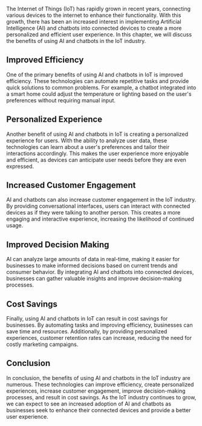
The Internet of Things (IoT) has rapidly grown in recent years, connecting various devices to the internet to enhance their functionality. With this growth, there has been an increased interest in implementing Artificial Intelligence (AI) and chatbots into connected devices to create a more personalized and efficient user experience. In this chapter, we will discuss the benefits of using AI and chatbots in the IoT industry.

Improved Efficiency
-------------------

One of the primary benefits of using AI and chatbots in IoT is improved efficiency. These technologies can automate repetitive tasks and provide quick solutions to common problems. For example, a chatbot integrated into a smart home could adjust the temperature or lighting based on the user's preferences without requiring manual input.

Personalized Experience
-----------------------

Another benefit of using AI and chatbots in IoT is creating a personalized experience for users. With the ability to analyze user data, these technologies can learn about a user's preferences and tailor their interactions accordingly. This makes the user experience more enjoyable and efficient, as devices can anticipate user needs before they are even expressed.

Increased Customer Engagement
-----------------------------

AI and chatbots can also increase customer engagement in the IoT industry. By providing conversational interfaces, users can interact with connected devices as if they were talking to another person. This creates a more engaging and interactive experience, increasing the likelihood of continued usage.

Improved Decision Making
------------------------

AI can analyze large amounts of data in real-time, making it easier for businesses to make informed decisions based on current trends and consumer behavior. By integrating AI and chatbots into connected devices, businesses can gather valuable insights and improve decision-making processes.

Cost Savings
------------

Finally, using AI and chatbots in IoT can result in cost savings for businesses. By automating tasks and improving efficiency, businesses can save time and resources. Additionally, by providing personalized experiences, customer retention rates can increase, reducing the need for costly marketing campaigns.

Conclusion
----------

In conclusion, the benefits of using AI and chatbots in the IoT industry are numerous. These technologies can improve efficiency, create personalized experiences, increase customer engagement, improve decision-making processes, and result in cost savings. As the IoT industry continues to grow, we can expect to see an increased adoption of AI and chatbots as businesses seek to enhance their connected devices and provide a better user experience.

